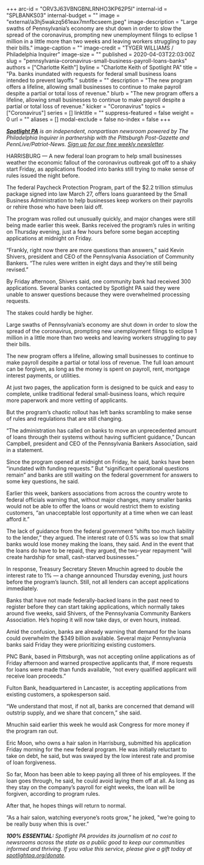 +++
arc-id = "ORV3J63VBNGBNLRNHO3KP62P5I"
internal-id = "SPLBANKS03"
internal-budget = ""
image = "external/a3hj5wakzq561eax7mnfbcseem.jpeg"
image-description = "Large swaths of Pennsylvania’s economy are shut down in order to slow the spread of the coronavirus, prompting new unemployment filings to eclipse 1 million in a little more than two weeks and leaving workers struggling to pay their bills."
image-caption = ""
image-credit = "TYGER WILLIAMS / Philadelphia Inquirer"
image-size = ""
published = 2020-04-03T22:03:00Z
slug = "pennsylvania-coronavirus-small-business-payroll-loans-banks"
authors = ["Charlotte Keith"]
byline = "Charlotte Keith of Spotlight PA"
title = "Pa. banks inundated with requests for federal small business loans intended to prevent layoffs "
subtitle = ""
description = "The new program offers a lifeline, allowing small businesses to continue to make payroll despite a partial or total loss of revenue."
blurb = "The new program offers a lifeline, allowing small businesses to continue to make payroll despite a partial or total loss of revenue."
kicker = "Coronavirus"
topics = ["Coronavirus"]
series = []
linktitle = ""
suppress-featured = false
weight = 0
url = ""
aliases = []
modal-exclude = false
no-index = false
+++

<a href="https://lesspage.com/"><i><b>Spotlight PA</b></i></a><i> is an independent, nonpartisan newsroom powered by The Philadelphia Inquirer in partnership with the Pittsburgh Post-Gazette and PennLive/Patriot-News. </i><a href="https://lesspage.com/newsletters"><i>Sign up for our free weekly newsletter</i></a><i>.</i>

HARRISBURG — A new federal loan program to help small businesses weather the economic fallout of the coronavirus outbreak got off to a shaky start Friday, as applications flooded into banks still trying to make sense of rules issued the night before.

The federal Paycheck Protection Program, part of the $2.2 trillion stimulus package signed into law March 27, offers loans guaranteed by the Small Business Administration to help businesses keep workers on their payrolls or rehire those who have been laid off.

The program was rolled out unusually quickly, and major changes were still being made earlier this week. Banks received the program’s rules in writing on Thursday evening, just a few hours before some began accepting applications at midnight on Friday.

“Frankly, right now there are more questions than answers,” said Kevin Shivers, president and CEO of the Pennsylvania Association of Community Bankers. “The rules were written in eight days and they’re still being revised.”

By Friday afternoon, Shivers said, one community bank had received 300 applications. Several banks contacted by Spotlight PA said they were unable to answer questions because they were overwhelmed processing requests.

The stakes could hardly be higher.

<script src="https://lesspage.com/embed.js" async></script><div data-spl-embed-version="1" data-spl-src="https://lesspage.com/embeds/donate/"></div>

Large swaths of Pennsylvania’s economy are shut down in order to slow the spread of the coronavirus, prompting new unemployment filings to eclipse 1 million in a little more than two weeks and leaving workers struggling to pay their bills.

The new program offers a lifeline, allowing small businesses to continue to make payroll despite a partial or total loss of revenue. The full loan amount can be forgiven, as long as the money is spent on payroll, rent, mortgage interest payments, or utilities.

At just two pages, the application form is designed to be quick and easy to complete, unlike traditional federal small-business loans, which require more paperwork and more vetting of applicants.

But the program’s chaotic rollout has left banks scrambling to make sense of rules and regulations that are still changing.

“The administration has called on banks to move an unprecedented amount of loans through their systems without having sufficient guidance,” Duncan Campbell, president and CEO of the Pennsylvania Bankers Association, said in a statement.

Since the program opened at midnight on Friday, he said, banks have been “inundated with funding requests.” But “significant operational questions remain” and banks are still waiting on the federal government for answers to some key questions, he said.

Earlier this week, bankers associations from across the country wrote to federal officials warning that, without major changes, many smaller banks would not be able to offer the loans or would restrict them to existing customers, “an unacceptable lost opportunity at a time when we can least afford it.”

The lack of guidance from the federal government “shifts too much liability to the lender,” they argued. The interest rate of 0.5% was so low that small banks would lose money making the loans, they said. And in the event that the loans do have to be repaid, they argued, the two-year repayment “will create hardship for small, cash-starved businesses.”

In response, Treasury Secretary Steven Mnuchin agreed to double the interest rate to 1% — a change announced Thursday evening, just hours before the program’s launch. Still, not all lenders can accept applications immediately.

<script src="https://lesspage.com/embed.js" async></script><div data-spl-embed-version="1" data-spl-src="https://lesspage.com/embeds/newsletter/"></div>

Banks that have not made federally-backed loans in the past need to register before they can start taking applications, which normally takes around five weeks, said Shivers, of the Pennsylvania Community Bankers Association. He’s hoping it will now take days, or even hours, instead.

Amid the confusion, banks are already warning that demand for the loans could overwhelm the $349 billion available. Several major Pennsylvania banks said Friday they were prioritizing existing customers.

PNC Bank, based in Pittsburgh, was not accepting online applications as of Friday afternoon and warned prospective applicants that, if more requests for loans were made than funds available, “not every qualified applicant will receive loan proceeds.”

Fulton Bank, headquartered in Lancaster, is accepting applications from existing customers, a spokesperson said.

“We understand that most, if not all, banks are concerned that demand will outstrip supply, and we share that concern,” she said.

Mnuchin said earlier this week he would ask Congress for more money if the program ran out.

Eric Moon, who owns a hair salon in Harrisburg, submitted his application Friday morning for the new federal program. He was initially reluctant to take on debt, he said, but was swayed by the low interest rate and promise of loan forgiveness.

So far, Moon has been able to keep paying all three of his employees. If the loan goes through, he said, he could avoid laying them off at all. As long as they stay on the company’s payroll for eight weeks, the loan will be forgiven, according to program rules.

After that, he hopes things will return to normal.

“As a hair salon, watching everyone’s roots grow,” he joked, "we’re going to be really busy when this is over.”

<i><b>100% ESSENTIAL: </b></i><i>Spotlight PA provides its journalism at no cost to newsrooms across the state as a public good to keep our communities informed and thriving. If you value this service, please give a gift today at </i><a href="https://lesspage.com/donate"><i>spotlightpa.org/donate</i></a><i>.</i>

<script src="https://lesspage.com/embed.js" async></script><div data-spl-embed-version="1" data-spl-src="https://lesspage.com/embeds/tips/?tip_text=Do%20you%20have%20a%20tip%20about%20%3Cb%3Ehow%20Pa.'s%20government%20is%20responding%20to%20the%20coronavirus%3C%2Fb%3E%3F%20Tell%20us."></div>
